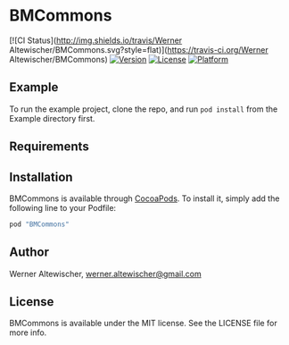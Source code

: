 # BMCommons

[![CI Status](http://img.shields.io/travis/Werner Altewischer/BMCommons.svg?style=flat)](https://travis-ci.org/Werner Altewischer/BMCommons)
[![Version](https://img.shields.io/cocoapods/v/BMCommons.svg?style=flat)](http://cocoapods.org/pods/BMCommons)
[![License](https://img.shields.io/cocoapods/l/BMCommons.svg?style=flat)](http://cocoapods.org/pods/BMCommons)
[![Platform](https://img.shields.io/cocoapods/p/BMCommons.svg?style=flat)](http://cocoapods.org/pods/BMCommons)

## Example

To run the example project, clone the repo, and run `pod install` from the Example directory first.

## Requirements

## Installation

BMCommons is available through [CocoaPods](http://cocoapods.org). To install
it, simply add the following line to your Podfile:

```ruby
pod "BMCommons"
```

## Author

Werner Altewischer, werner.altewischer@gmail.com

## License

BMCommons is available under the MIT license. See the LICENSE file for more info.
